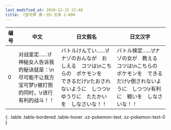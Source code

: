 ```yaml
---
last_modified_at: 2020-12-15 22:48
title: 《宝可梦 黑／白》文本 2-098
---
```

| 编号 | 中文 | 日文假名 | 日文汉字 |
| ---- | ---- | ---- | --- |
| 0 | 对战鉴定……\f神秘女人告诉我的秘诀就是：\n尽可能不让我方宝可梦\r被打倒的同时，\r进行有利的战斗！！ | バトルけんてい……\fナゾのおんなが　おしえる　コツは\nこちらの　ポケモンを　できるだけ\rたおされないように　しつつ\rゆうりに　たたかいを　しなさいな！！ | バトル検定……\fナゾの女が　教える　コツは\nこちらの　ポケモンを　できるだけ\r倒されないように　しつつ\r有利に　戦いを　しなさいな！！ |
{: .table .table-bordered .table-hover .xz-pokemon-text .xz-pokemon-text-0 }